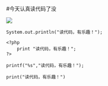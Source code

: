 #今天认真读代码了没

<cener>![][1]</center>

    System.out.println("读代码，有乐趣！"); 

    <?php
        print "读代码，有乐趣！";
    ?>

    printf("%s","读代码，有乐趣！");

    print("读代码，有乐趣！")


[1]: /pub.jpg